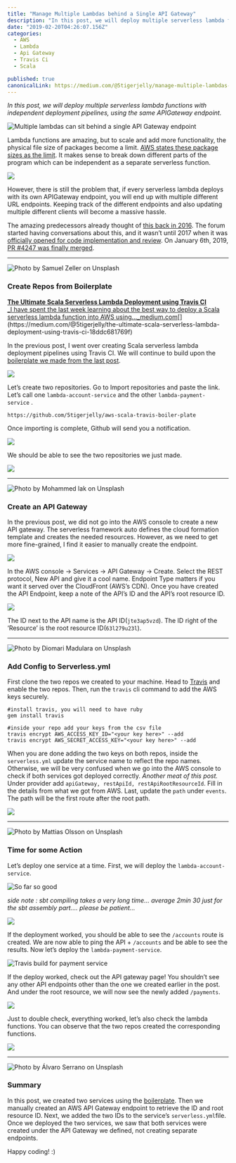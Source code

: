 ```yaml
---
title: "Manage Multiple Lambdas behind a Single API Gateway"
description: "In this post, we will deploy multiple serverless lambda functions with independent deployment pipelines, using the same APIGateway endpoint. Lambda functions are amazing, but to scale and add more…"
date: "2019-02-20T04:26:07.156Z"
categories: 
  - AWS
  - Lambda
  - Api Gateway
  - Travis Ci
  - Scala

published: true
canonicalLink: https://medium.com/@5tigerjelly/manage-multiple-lambdas-behind-a-single-api-gateway-ed829f1465ba
---
```


_In this post, we will deploy multiple serverless lambda functions with independent deployment pipelines, using the same APIGateway endpoint._

![Multiple lambdas can sit behind a single API Gateway endpoint](./asset-1.png)

Lambda functions are amazing, but to scale and add more functionality, the physical file size of packages become a limit. [AWS states these package sizes as the limit](https://docs.aws.amazon.com/lambda/latest/dg/limits.html). It makes sense to break down different parts of the program which can be independent as a separate serverless function.

![](./asset-2.png)

However, there is still the problem that, if every serverless lambda deploys with its own APIGateway endpoint, you will end up with multiple different URL endpoints. Keeping track of the different endpoints and also updating multiple different clients will become a massive hassle.

The amazing predecessors already thought of [this back in 2016](https://forum.serverless.com/t/multiple-services-behind-a-single-api-gateway/191/12). The forum started having conversations about this, and it wasn’t until 2017 when it was [officially opened for code implementation and review](https://github.com/serverless/serverless/issues/3078). On January 6th, 2019, [PR #4247 was finally merged](https://github.com/serverless/serverless/pull/4247).

---

![Photo by [Samuel Zeller](https://unsplash.com/@samuelzeller?utm_source=medium&utm_medium=referral) on [Unsplash](https://unsplash.com?utm_source=medium&utm_medium=referral)](./asset-3)

### Create Repos from Boilerplate

[**The Ultimate Scala Serverless Lambda Deployment using Travis CI**  
_I have spent the last week learning about the best way to deploy a Scala serverless lambda function into AWS using…_medium.com](https://medium.com/@5tigerjelly/the-ultimate-scala-serverless-lambda-deployment-using-travis-ci-18ddc681769f "https://medium.com/@5tigerjelly/the-ultimate-scala-serverless-lambda-deployment-using-travis-ci-18ddc681769f")[](https://medium.com/@5tigerjelly/the-ultimate-scala-serverless-lambda-deployment-using-travis-ci-18ddc681769f)

In the previous post, I went over creating Scala serverless lambda deployment pipelines using Travis CI. We will continue to build upon the [boilerplate we made from the last post](https://github.com/5tigerjelly/aws-scala-travis-boiler-plate).

![](./asset-4.png)

Let’s create two repositories. Go to Import repositories and paste the link. Let’s call one `lambda-account-service` and the other `lambda-payment-service` .

```
https://github.com/5tigerjelly/aws-scala-travis-boiler-plate
```

Once importing is complete, Github will send you a notification.

![](./asset-5.png)

We should be able to see the two repositories we just made.

![](./asset-6.png)

---

![Photo by [Mohammed lak](https://unsplash.com/@mohammedlak?utm_source=medium&utm_medium=referral) on [Unsplash](https://unsplash.com?utm_source=medium&utm_medium=referral)](./asset-7)

### Create an API Gateway

In the previous post, we did not go into the AWS console to create a new API gateway. The serverless framework auto defines the cloud formation template and creates the needed resources. However, as we need to get more fine-grained, I find it easier to manually create the endpoint.

![](./asset-8.png)

In the AWS console -> Services -> API Gateway -> Create. Select the REST protocol, New API and give it a cool name. Endpoint Type matters if you want it served over the CloudFront (AWS’s CDN). Once you have created the API Endpoint, keep a note of the API’s ID and the API’s root resource ID.

![](./asset-9.png)

The ID next to the API name is the API ID(`jte3ap5vzd`). The ID right of the ‘Resource’ is the root resource ID(`63l279u23l`).

---

![Photo by [Diomari Madulara](https://unsplash.com/@diomari?utm_source=medium&utm_medium=referral) on [Unsplash](https://unsplash.com?utm_source=medium&utm_medium=referral)](./asset-10)

### Add Config to Serverless.yml

First clone the two repos we created to your machine. Head to [Travis](https://travis-ci.org) and enable the two repos. Then, run the `travis` cli command to add the AWS keys securely.

```
#install travis, you will need to have ruby
gem install travis

#inside your repo add your keys from the csv file
travis encrypt AWS_ACCESS_KEY_ID="<your key here>" --add
travis encrypt AWS_SECRET_ACCESS_KEY="<your key here>" --add
```

When you are done adding the two keys on both repos, inside the `serverless.yml` update the service name to reflect the repo names. Otherwise, we will be very confused when we go into the AWS console to check if both services got deployed correctly. _Another meat of this post._ Under provider add `apiGateway, restApiId, restApiRootResourceId`. Fill in the details from what we got from AWS. Last, update the `path` under `events`. The path will be the first route after the root path.

![](./asset-11.png)

---

![Photo by [Mattias Olsson](https://unsplash.com/@mattiaswolsson?utm_source=medium&utm_medium=referral) on [Unsplash](https://unsplash.com?utm_source=medium&utm_medium=referral)](./asset-12)

### Time for some Action

Let’s deploy one service at a time. First, we will deploy the `lambda-account-service`.

![So far so good](./asset-13.png)

_side note : sbt compiling takes a very long time… average 2min 30 just for the sbt assembly part…. please be patient..._

![](./asset-14.png)

If the deployment worked, you should be able to see the `/accounts` route is created. We are now able to ping the API + `/accounts` and be able to see the results. Now let’s deploy the `lambda-payment-service`.

![Travis build for payment service](./asset-15.png)

If the deploy worked, check out the API gateway page! You shouldn’t see any other API endpoints other than the one we created earlier in the post. And under the root resource, we will now see the newly added `/payments`.

![](./asset-16.png)

Just to double check, everything worked, let’s also check the lambda functions. You can observe that the two repos created the corresponding functions.

![](./asset-17.png)

---

![Photo by [Álvaro Serrano](https://unsplash.com/@alvaroserrano?utm_source=medium&utm_medium=referral) on [Unsplash](https://unsplash.com?utm_source=medium&utm_medium=referral)](./asset-18)

### Summary

In this post, we created two services using the [boilerplate](https://github.com/5tigerjelly/aws-scala-travis-boiler-plate). Then we manually created an AWS API Gateway endpoint to retrieve the ID and root resource ID. Next, we added the two IDs to the service’s `serverless.yml`file. Once we deployed the two services, we saw that both services were created under the API Gateway we defined, not creating separate endpoints.

Happy coding! :)